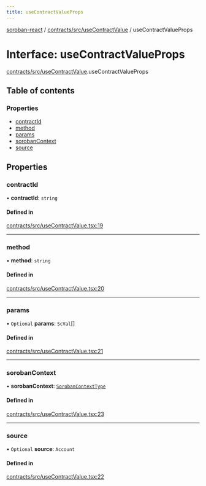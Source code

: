 ```yaml
---
title: useContractValueProps
---
```

[soroban-react](../README.md) / [contracts/src/useContractValue](../modules/contracts_src_useContractValue.md) / useContractValueProps

# Interface: useContractValueProps

[contracts/src/useContractValue](../modules/contracts_src_useContractValue.md).useContractValueProps

## Table of contents

### Properties

- [contractId](contracts_src_useContractValue.useContractValueProps.md#contractid)
- [method](contracts_src_useContractValue.useContractValueProps.md#method)
- [params](contracts_src_useContractValue.useContractValueProps.md#params)
- [sorobanContext](contracts_src_useContractValue.useContractValueProps.md#sorobancontext)
- [source](contracts_src_useContractValue.useContractValueProps.md#source)

## Properties

### contractId

• **contractId**: `string`

#### Defined in

[contracts/src/useContractValue.tsx:19](https://github.com/mauroepce/soroban-react/blob/18cabd0/packages/contracts/src/useContractValue.tsx#L19)

___

### method

• **method**: `string`

#### Defined in

[contracts/src/useContractValue.tsx:20](https://github.com/mauroepce/soroban-react/blob/18cabd0/packages/contracts/src/useContractValue.tsx#L20)

___

### params

• `Optional` **params**: `ScVal`[]

#### Defined in

[contracts/src/useContractValue.tsx:21](https://github.com/mauroepce/soroban-react/blob/18cabd0/packages/contracts/src/useContractValue.tsx#L21)

___

### sorobanContext

• **sorobanContext**: [`SorobanContextType`](core_src_SorobanContext.SorobanContextType.md)

#### Defined in

[contracts/src/useContractValue.tsx:23](https://github.com/mauroepce/soroban-react/blob/18cabd0/packages/contracts/src/useContractValue.tsx#L23)

___

### source

• `Optional` **source**: `Account`

#### Defined in

[contracts/src/useContractValue.tsx:22](https://github.com/mauroepce/soroban-react/blob/18cabd0/packages/contracts/src/useContractValue.tsx#L22)
